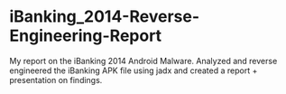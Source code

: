 # iBanking_2014-Reverse-Engineering-Report
My report on the iBanking 2014 Android Malware. Analyzed and reverse engineered the iBanking APK file using jadx and created a report + presentation on findings.
